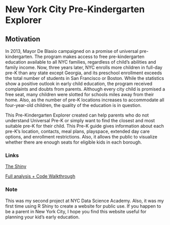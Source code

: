 # New York City Pre-Kindergarten Explorer

## Motivation

In 2013, Mayor De Blasio campaigned on a promise of universal pre-kindergarten. The program makes access to free pre-kindergarten education available to all NYC families, regardless of child’s abilities and family income. Now, three years later, NYC enrolls more children in full-day pre-K than any state except Georgia, and its preschool enrollment exceeds the total number of students in San Francisco or Boston. While the statistics show a positive outlook in early child education, the program received complaints and doubts from parents. Although every city child is promised a free seat, many children were slotted for schools miles away from their home. Also, as the number of pre-K locations increases to accommodate all four-year-old children, the quality of the education is in question.

This Pre-Kindergarten Explorer created can help parents who do not understand Universal Pre-K or simply want to find the closest and most suitable pre-K for their child. This Pre-K guide gives information about each pre-K’s location, contacts, meal plans, playspace, extended day care options, and enrollment restrictions. Also, it allows the public to visualize whether there are enough seats for eligible kids in each borough.

### Links 
[The Shiny](https://amy17519.shinyapps.io/PreKapp/)

[Full analysis + Code Walkthrough](https://amy17519.wordpress.com/2016/10/04/prek/)

### Note
This was my second project at NYC Data Science Academy. Also, it was my first time using R Shiny to create a website for public use. If you happen to be a parent in New York City, I hope you find this website useful for planning your kid’s early education.

